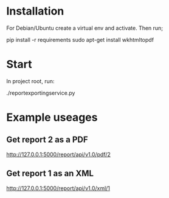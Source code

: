 # Installation

For Debian/Ubuntu create a virtual env and activate. Then run;

pip install -r requirements
sudo apt-get install wkhtmltopdf


# Start

In project root, run:

./reportexportingservice.py


# Example useages

## Get report 2 as a PDF

http://127.0.0.1:5000/report/api/v1.0/pdf/2

## Get report 1 as an XML

http://127.0.0.1:5000/report/api/v1.0/xml/1 